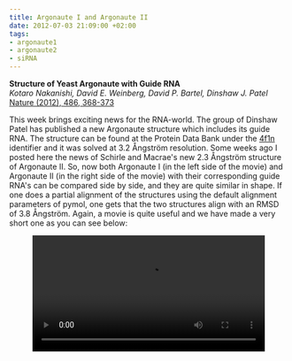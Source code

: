 ```yaml
---
title: Argonaute I and Argonaute II
date: 2012-07-03 21:09:00 +02:00
tags:
- argonaute1
- argonaute2
- siRNA
---
```


**Structure of Yeast Argonaute with Guide RNA**  
*Kotaro Nakanishi, David E. Weinberg, David P. Bartel, Dinshaw J. Patel*  
[Nature (2012), 486, 368-373](http://dx.doi.org/10.1038/nature11211)  

This week brings exciting news for the RNA-world.
The group of Dinshaw Patel has published a new Argonaute structure which includes its guide RNA.
The structure can be found at the Protein Data Bank under the [4f1n](https://www.rcsb.org/structure/4f1n) identifier and it was solved at 3.2 Ångström resolution.
Some weeks ago I posted here the news of Schirle and Macrae's new 2.3 Ångström structure of Argonaute II.
So, now both Argonaute I (in the left side of the movie) and Argonaute II (in the right side of the movie) with their corresponding guide RNA's can be compared side by side, and they are quite similar in shape.
If one does a partial alignment of the structures using the default alignment parameters of pymol, one gets that the two structures align with an RMSD of 3.8 Ångström.
Again, a movie is quite useful and we have made a very short one as you can see below:

<video width="420" controls style="margin:0px auto;display:block">
<source src="http://images.mesguerra.org/Images/argonaute2/argonaute1.mp4" type="video/mp4">
Your browser does not support the video tag.
</video> 

